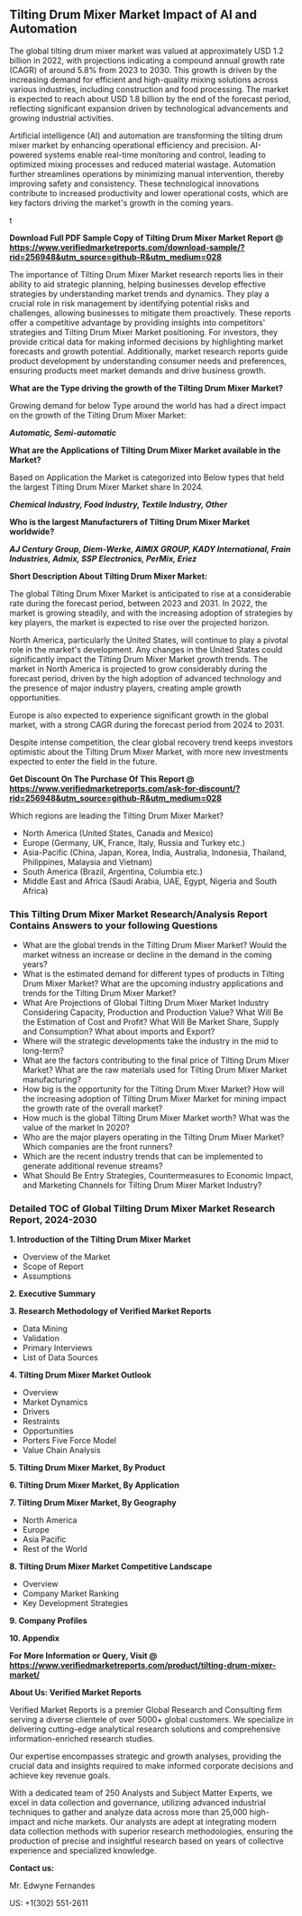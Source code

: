 <h2>Tilting Drum Mixer Market Impact of AI and Automation</h2><p>The global tilting drum mixer market was valued at approximately USD 1.2 billion in 2022, with projections indicating a compound annual growth rate (CAGR) of around 5.8% from 2023 to 2030. This growth is driven by the increasing demand for efficient and high-quality mixing solutions across various industries, including construction and food processing. The market is expected to reach about USD 1.8 billion by the end of the forecast period, reflecting significant expansion driven by technological advancements and growing industrial activities.</p><p>Artificial intelligence (AI) and automation are transforming the tilting drum mixer market by enhancing operational efficiency and precision. AI-powered systems enable real-time monitoring and control, leading to optimized mixing processes and reduced material wastage. Automation further streamlines operations by minimizing manual intervention, thereby improving safety and consistency. These technological innovations contribute to increased productivity and lower operational costs, which are key factors driving the market's growth in the coming years.</p>t</p><p id="" class=""><strong>Download Full PDF Sample Copy of Tilting Drum Mixer Market Report @ <a href="https://www.verifiedmarketreports.com/download-sample/?rid=256948&utm_source=github-R&utm_medium=028" target="_blank">https://www.verifiedmarketreports.com/download-sample/?rid=256948&utm_source=github-R&utm_medium=028</a></strong></p><p>The importance of&nbsp;Tilting Drum Mixer Market research reports lies in their ability to aid strategic planning, helping businesses develop effective strategies by understanding market trends and dynamics. They play a crucial role in risk management by identifying potential risks and challenges, allowing businesses to mitigate them proactively. These reports offer a competitive advantage by providing insights into competitors' strategies and Tilting Drum Mixer Market positioning. For investors, they provide critical data for making informed decisions by highlighting market forecasts and growth potential. Additionally, market research reports guide product development by understanding consumer needs and preferences, ensuring products meet market demands and drive business growth.</p><p><strong>What are the&nbsp;Type driving the growth of the Tilting Drum Mixer Market?</strong></p><p id="" class="">Growing demand for below Type around the world has had a direct impact on the growth of the Tilting Drum Mixer Market:</p><em><strong>Automatic, Semi-automatic</strong></em></p><strong>What are the&nbsp;Applications&nbsp;of Tilting Drum Mixer Market available in the Market?</strong></p><p id="" class="">Based on Application the Market is categorized into Below types that held the largest Tilting Drum Mixer Market share In 2024.</p><em><strong>Chemical Industry, Food Industry, Textile Industry, Other</strong></em></p><strong>Who is the largest Manufacturers of Tilting Drum Mixer Market worldwide?</strong></p><p><em><strong>AJ Century Group, Diem-Werke, AIMIX GROUP, KADY International, Frain Industries, Admix, SSP Electronics, PerMix, Eriez</strong></em></p><p id="" class=""><strong>Short Description About Tilting Drum Mixer Market:</strong></p><p>The global Tilting Drum Mixer Market is anticipated to rise at a considerable rate during the forecast period, between 2023 and 2031. In 2022, the market is growing steadily, and with the increasing adoption of strategies by key players, the market is expected to rise over the projected horizon.</p><p>North America, particularly the United States, will continue to play a pivotal role in the market's development. Any changes in the United States could significantly impact the Tilting Drum Mixer Market growth trends. The market in North America is projected to grow considerably during the forecast period, driven by the high adoption of advanced technology and the presence of major industry players, creating ample growth opportunities.</p><p>Europe is also expected to experience significant growth in the global market, with a strong CAGR during the forecast period from 2024 to 2031.</p><p>Despite intense competition, the clear global recovery trend keeps investors optimistic about the Tilting Drum Mixer Market, with more new investments expected to enter the field in the future.</p><p id="" class=""><strong>Get Discount On The Purchase Of This Report @ <a href="https://www.verifiedmarketreports.com/ask-for-discount/?rid=256948&utm_source=github-R&utm_medium=028" target="_blank">https://www.verifiedmarketreports.com/ask-for-discount/?rid=256948&utm_source=github-R&utm_medium=028</a></strong></p>Which regions are leading the Tilting Drum Mixer Market?</p><ul><li>North America (United States, Canada and Mexico)</li><li>Europe (Germany, UK, France, Italy, Russia and Turkey etc.)</li><li>Asia-Pacific (China, Japan, Korea, India, Australia, Indonesia, Thailand, Philippines, Malaysia and Vietnam)</li><li>South America (Brazil, Argentina, Columbia etc.)</li><li>Middle East and Africa (Saudi Arabia, UAE, Egypt, Nigeria and South Africa)</li></ul><h3 id="" class="">This Tilting Drum Mixer Market Research/Analysis Report Contains Answers to your following Questions</h3><ul><li>What are the global trends in the Tilting Drum Mixer Market? Would the market witness an increase or decline in the demand in the coming years?</li><li>What is the estimated demand for different types of products in Tilting Drum Mixer Market? What are the upcoming industry applications and trends for the Tilting Drum Mixer Market?</li><li>What Are Projections of Global Tilting Drum Mixer Market Industry Considering Capacity, Production and Production Value? What Will Be the Estimation of Cost and Profit? What Will Be Market Share, Supply and Consumption? What about imports and Export?</li><li>Where will the strategic developments take the industry in the mid to long-term?</li><li>What are the factors contributing to the final price of Tilting Drum Mixer Market? What are the raw materials used for Tilting Drum Mixer Market manufacturing?</li><li>How big is the opportunity for the Tilting Drum Mixer Market? How will the increasing adoption of Tilting Drum Mixer Market for mining impact the growth rate of the overall market?</li><li>How much is the global Tilting Drum Mixer Market worth? What was the value of the market In 2020?</li><li>Who are the major players operating in the Tilting Drum Mixer Market? Which companies are the front runners?</li><li>Which are the recent industry trends that can be implemented to generate additional revenue streams?</li><li>What Should Be Entry Strategies, Countermeasures to Economic Impact, and Marketing Channels for Tilting Drum Mixer Market Industry?</li></ul><h3 id="" class="">Detailed TOC of Global Tilting Drum Mixer Market Research Report, 2024-2030</h3><p id="" class=""><strong>1. Introduction of the Tilting Drum Mixer Market</strong></p><ul><li>Overview of the Market</li><li>Scope of Report</li><li>Assumptions</li></ul><p id="" class=""><strong>2. Executive Summary</strong></p><p id="" class=""><strong>3. Research Methodology of Verified Market Reports</strong></p><ul><li>Data Mining</li><li>Validation</li><li>Primary Interviews</li><li>List of Data Sources</li></ul><p id="" class=""><strong>4. Tilting Drum Mixer Market Outlook</strong></p><ul><li>Overview</li><li>Market Dynamics</li><li>Drivers</li><li>Restraints</li><li>Opportunities</li><li>Porters Five Force Model</li><li>Value Chain Analysis</li></ul><p id="" class=""><strong>5. Tilting Drum Mixer Market, By Product</strong></p><p id="" class=""><strong>6. Tilting Drum Mixer Market, By Application</strong></p><p id="" class=""><strong>7. Tilting Drum Mixer Market, By Geography</strong></p><ul><li>North America</li><li>Europe</li><li>Asia Pacific</li><li>Rest of the World</li></ul><p id="" class=""><strong>8. Tilting Drum Mixer Market Competitive Landscape</strong></p><ul><li>Overview</li><li>Company Market Ranking</li><li>Key Development Strategies</li></ul><p id="" class=""><strong>9. Company Profiles</strong></p><p id="" class=""><strong>10. Appendix</strong></p><p id="" class=""><strong>For More Information or Query, Visit @ <a href="https://www.verifiedmarketreports.com/product/tilting-drum-mixer-market/" target="_blank">https://www.verifiedmarketreports.com/product/tilting-drum-mixer-market/</a></strong></p><p id="" class=""><strong>About Us: Verified Market Reports</strong></p><p id="" class="">Verified Market Reports is a premier Global Research and Consulting firm serving a diverse clientele of over 5000+ global customers. We specialize in delivering cutting-edge analytical research solutions and comprehensive information-enriched research studies.</p><p id="" class="">Our expertise encompasses strategic and growth analyses, providing the crucial data and insights required to make informed corporate decisions and achieve key revenue goals.</p><p id="" class="">With a dedicated team of 250 Analysts and Subject Matter Experts, we excel in data collection and governance, utilizing advanced industrial techniques to gather and analyze data across more than 25,000 high-impact and niche markets. Our analysts are adept at integrating modern data collection methods with superior research methodologies, ensuring the production of precise and insightful research based on years of collective experience and specialized knowledge.</p><p id="" class=""><strong>Contact us:</strong></p><p id="" class="">Mr. Edwyne Fernandes</p><p id="" class="">US: +1(302) 551-2611</p>